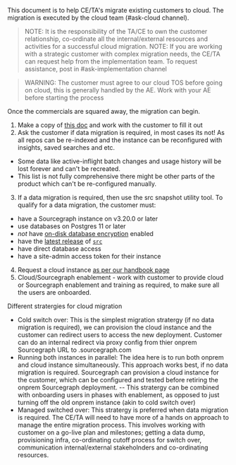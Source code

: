 This document is to help CE/TA's migrate existing customers to cloud. The migration is executed by the cloud team (#ask-cloud channel).

> NOTE: It is the responsibility of the TA/CE to own the customer relationship, co-ordinate all the internal/external resources and activities for a successful cloud migration.
> NOTE: If you are working with a strategic customer with complex migration needs, the CE/TA can request help from the implementation team. To request assistance, post in #ask-implementation channel

> WARNING: The customer must agree to our cloud TOS before going on cloud, this is generally handled by the AE. Work with your AE before starting the process

Once the commercials are squared away, the migration can begin.

1. Make a copy of [this doc](https://docs.google.com/document/d/1QcaAMG2YsaOnnht1YIZyMQ1mOfygSVfdXgBdbNc00GA/edit?usp=sharing) and work with the customer to fill it out
2. Ask the customer if data migration is required, in most cases its not! As all repos can be re-indexed and the instance can be reconfigured with insights, saved searches and etc.

- Some data like active-inflight batch changes and usage history will be lost forever and can't be recreated.
- This list is not fully comprehensive there might be other parts of the product which can't be re-configured manually.

3. If a data migration is required, then use the src snapshot utility tool. To qualify for a data migration, the customer must:

- have a Sourcegraph instance on v3.20.0 or later
- use databases on Postgres 11 or later
- _not_ have [on-disk database encryption](https://docs.sourcegraph.com/admin/config/encryption) enabled
- have the [latest release](https://github.com/sourcegraph/src-cli/releases) of [`src`](https://github.com/sourcegraph/src-cli)
- have direct database access
- have a site-admin access token for their instance

4. Request a cloud instance [as per our handbook page](<[https://github.com/sourcegraph/src-cli/releases](https://handbook.sourcegraph.com/departments/cloud/#managed-instance-requests)>)
5. Cloud/Sourcegraph enablement - work with customer to provide cloud or Sourcegraph enablement and training as required, to make sure all the users are onboarded.

Different stratergies for cloud migration

- Cold switch over: This is the simplest migration stratergy (if no data migration is required), we can provision the cloud instance and the customer can redirect users to access the new deployment. Customer can do an internal redirect via proxy config from thier onprem Sourcegraph URL to <instance>.sourcegraph.com
- Running both instances in parallel: The idea here is to run both onprem and cloud instance simultaneously. This approach works best, if no data migration is required. Sourcegraph can provision a cloud instance for the customer, which can be configured and tested before retiring the onprem Sourcegraph deployment.
  -- This stratergy can be combined with onboarding users in phases with enablement, as opposed to just turning off the old onprem instance (akin to cold switch over)
- Managed switched over: This stratergy is preferred when data migration is required. The CE/TA will need to have more of a hands on approach to manage the entire migration process. This involves working with customer on a go-live plan and milestones; getting a data dump, provisioning infra, co-ordinating cutoff process for switch over, communication internal/external stakeholnders and co-ordinating resources.
